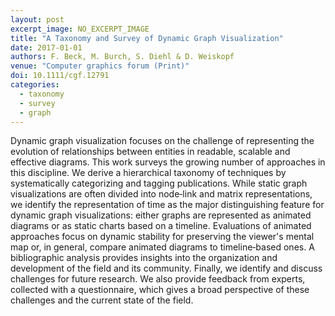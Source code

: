 ```yaml
---
layout: post
excerpt_image: NO_EXCERPT_IMAGE
title: "A Taxonomy and Survey of Dynamic Graph Visualization"
date: 2017-01-01
authors: F. Beck, M. Burch, S. Diehl & D. Weiskopf
venue: "Computer graphics forum (Print)"
doi: 10.1111/cgf.12791
categories:
  - taxonomy
  - survey
  - graph
---
```

Dynamic graph visualization focuses on the challenge of representing the evolution of relationships between entities in readable, scalable and effective diagrams. This work surveys the growing number of approaches in this discipline. We derive a hierarchical taxonomy of techniques by systematically categorizing and tagging publications. While static graph visualizations are often divided into node‐link and matrix representations, we identify the representation of time as the major distinguishing feature for dynamic graph visualizations: either graphs are represented as animated diagrams or as static charts based on a timeline. Evaluations of animated approaches focus on dynamic stability for preserving the viewer's mental map or, in general, compare animated diagrams to timeline‐based ones. A bibliographic analysis provides insights into the organization and development of the field and its community. Finally, we identify and discuss challenges for future research. We also provide feedback from experts, collected with a questionnaire, which gives a broad perspective of these challenges and the current state of the field.
